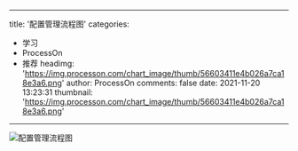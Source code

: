 
---
title: '配置管理流程图'
categories: 
 - 学习
 - ProcessOn
 - 推荐
headimg: 'https://img.processon.com/chart_image/thumb/56603411e4b026a7ca18e3a6.png'
author: ProcessOn
comments: false
date: 2021-11-20 13:23:31
thumbnail: 'https://img.processon.com/chart_image/thumb/56603411e4b026a7ca18e3a6.png'
---

<div>   
<img class="thumb" alt="配置管理流程图" src="https://img.processon.com/chart_image/thumb/56603411e4b026a7ca18e3a6.png" referrerpolicy="no-referrer">
<p></p>  
</div>
            